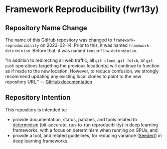 # Framework Reproducibility (fwr13y)

## Repository Name Change

The name of this GitHub repository was changed to
`framework-reproducibility` on 2023-02-14. Prior to this, it was named
`framework-determinism`. Before that, it was named `tensorflow-determinism`.

"In addition to redirecting all web traffic, all `git clone`, `git fetch`, or
`git push` operations targetting the previous location[s] will continue to
function as if made to the new location. However, to reduce confusion, we
strongly recommend updating any existing local clones to point to the new
repository URL." -- [GitHub documentation][1]


## Repository Intention

This repository is intended to:
* provide documentation, status, patches, and tools related to
  [determinism][2] (bit-accurate, run-to-run reproducibility) in deep learning
  frameworks, with a focus on determinism when running on GPUs, and
* provide a tool, and related guidelines, for reducing variance
  ([Seeder][3]]) in deep learning frameworks.

[1]: https://docs.github.com/en/repositories/creating-and-managing-repositories/renaming-a-repository
[2]: https://github.com/NVIDIA/framework-reproducibility/doc/d9m/README.md
[3]: https://github.com/NVIDIA/framework-reproducibility/doc/seeder/README.md
